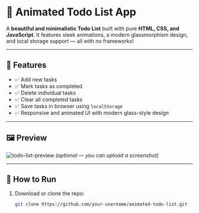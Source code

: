 # 🌟 Animated Todo List App

A **beautiful and minimalistic Todo List** built with pure **HTML, CSS, and JavaScript**. It features sleek animations, a modern glassmorphism design, and local storage support — all with no frameworks!

---

## 🚀 Features

- ✅ Add new tasks
- ✅ Mark tasks as completed
- ✅ Delete individual tasks
- ✅ Clear all completed tasks
- ✅ Save tasks in browser using `localStorage`
- ✅ Responsive and animated UI with modern glass-style design

---

## 🖼 Preview

![todo-list-preview](screenshot.png) *(optional — you can upload a screenshot)*

---

## 📂 How to Run

1. Download or clone the repo:
   ```bash
   git clone https://github.com/your-username/animated-todo-list.git
